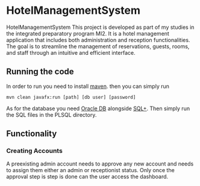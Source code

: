 # HotelManagementSystem
 HotelManagementSystem This project is developed as part of my studies in the integrated preparatory program MI2. It is a hotel management application that includes both administration and reception functionalities. The goal is to streamline the management of reservations, guests, rooms, and staff through an intuitive and efficient interface.

## Running the code
In order to run you need to install [maven](https://maven.apache.org/).
then you can simply run
```
mvn clean javafx:run [path] [db user] [password]
```
As for the database you need [Oracle DB](https://www.oracle.com/database/) alongside [SQL+](https://www.oracle.com/database/technologies/sqlplus-cloud.html).
Then simply run the SQL files in the PLSQL directory.

## Functionality
### Creating Accounts
A preexisting admin account needs to approve any new account and needs to assign them either an admin or receptionist status.
Only once the approval step is step is done can the user access the dashboard.
